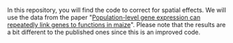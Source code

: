 In this repository, you will find the code to correct for spatial effects. We will use the data from the paper "[Population-level gene expression can repeatedly link genes to functions in maize](https://onlinelibrary.wiley.com/doi/full/10.1111/tpj.16801)". Please note that the results are a bit different to the published ones since this is an improved code.
